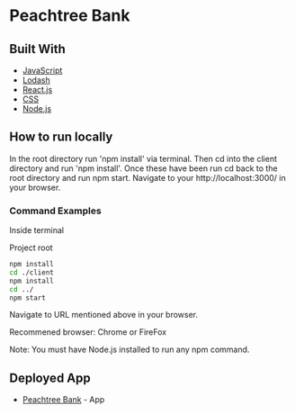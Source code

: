 # Peachtree Bank

## Built With 

- [JavaScript](https://www.javascript.com/)
- [Lodash](https://lodash.com/)
- [React.js](https://reactjs.org)
- [CSS](https://developer.mozilla.org/en-US/docs/Web/CSS)
- [Node.js](https://nodejs.org/en/)

## How to run locally
In the root directory run 'npm install' via terminal. Then cd into the client directory and run 'npm install'. Once these have been run cd back to the root directory and run npm start. Navigate to your http://localhost:3000/ in your browser. 

### Command Examples
Inside terminal 

Project root
```sh
npm install
cd ./client
npm install
cd ../
npm start
```

Navigate to URL mentioned above in your browser.

Recommened browser: Chrome or FireFox


Note: You must have Node.js installed to run any npm command. 

## Deployed App
* [Peachtree Bank](https://transaction-mg.herokuapp.com/) - App  